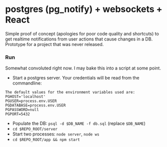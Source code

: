 # postgres (pg_notify) + websockets + React

Simple proof of concept (apologies for poor code quality and shortcuts) to get realtime notifications from user actions that cause changes in a DB. Prototype for a project that was never released.

### Run

Somewhat convoluted right now. I may bake this into a script at some point.

- Start a postgres server. Your credentials will be read from the commandline:

```
The default values for the environment variables used are:
PGHOST='localhost'
PGUSER=process.env.USER
PGDATABASE=process.env.USER
PGPASSWORD=null
PGPORT=5432
```
- Populate the DB: `psql -d $DB_NAME -f db.sql` (replace `$DB_NAME`)
- `cd $REPO_ROOT/server`
- Start two processes: `node server`, `node ws`
- `cd $REPO_ROOT/app && npm start`
